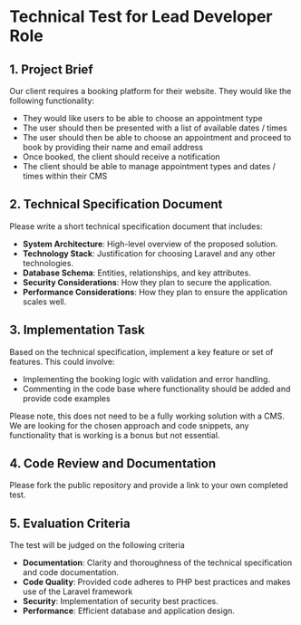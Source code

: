 # Technical Test for Lead Developer Role

## 1. Project Brief

Our client requires a booking platform for their website. They would like the following functionality:

- They would like users to be able to choose an appointment type
- The user should then be presented with a list of available dates / times
- The user should then be able to choose an appointment and proceed to book by providing their name and email address
- Once booked, the client should receive a notification
- The client should be able to manage appointment types and dates / times within their CMS

## 2. Technical Specification Document

Please write a short technical specification document that includes:

- **System Architecture**: High-level overview of the proposed solution.
- **Technology Stack**: Justification for choosing Laravel and any other technologies.
- **Database Schema**: Entities, relationships, and key attributes.
- **Security Considerations**: How they plan to secure the application.
- **Performance Considerations**: How they plan to ensure the application scales well.

## 3. Implementation Task

Based on the technical specification, implement a key feature or set of features. This could involve:

- Implementing the booking logic with validation and error handling.
- Commenting in the code base where functionality should be added and provide code examples

Please note, this does not need to be a fully working solution with a CMS. We are looking for the chosen approach and code snippets, any functionality that is working is a bonus but not essential.

## 4. Code Review and Documentation

Please fork the public repository and provide a link to your own completed test.

## 5. Evaluation Criteria

The test will be judged on the following criteria

- **Documentation**: Clarity and thoroughness of the technical specification and code documentation.
- **Code Quality**: Provided code adheres to PHP best practices and makes use of the Laravel framework
- **Security**: Implementation of security best practices.
- **Performance**: Efficient database and application design.
